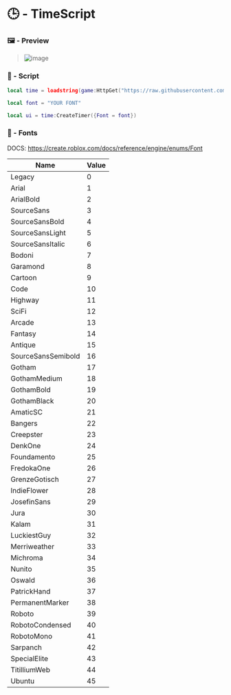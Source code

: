 # 🕒 - TimeScript

### 🖼️ - Preview

> <img src="https://cdn.discordapp.com/attachments/1041418192444211300/1157689008952979476/Screenshot_2023-09-30-20-41-45-118_com.roblox.client.png?ex=65198568&is=651833e8&hm=6132da18674a6b3657eadca5b3fa9cdf4b9b7cc6966ee12012511b987efb6a7e&" alt="image">

### 📄 - Script

```lua
local time = loadstring(game:HttpGet("https://raw.githubusercontent.com/AlikSusFootages/TimeScript/main/file.lua"))()

local font = "YOUR FONT"

local ui = time:CreateTimer({Font = font})
```

### 💬 - Fonts

DOCS: https://create.roblox.com/docs/reference/engine/enums/Font


| Name | Value |
|------------|------------|
| Legacy | 0 |
| Arial | 1 |
| ArialBold | 2 |
| SourceSans | 3 |
| SourceSansBold | 4 |
| SourceSansLight | 5 |
| SourceSansItalic | 6 |
| Bodoni | 7 |
| Garamond | 8 |
| Cartoon | 9 |
| Code | 10 |
| Highway | 11 |
| SciFi | 12 |
| Arcade | 13 |
| Fantasy | 14 |
| Antique | 15 |
| SourceSansSemibold | 16 |
| Gotham | 17 |
| GothamMedium | 18 |
| GothamBold | 19 |
| GothamBlack | 20 |
| AmaticSC | 21 |
| Bangers | 22 |
| Creepster | 23 |
| DenkOne | 24 |
| Foundamento | 25 |
| FredokaOne | 26 |
| GrenzeGotisch | 27 |
| IndieFlower | 28 |
| JosefinSans | 29 |
| Jura | 30 |
| Kalam | 31 |
| LuckiestGuy | 32 |
| Merriweather | 33 |
| Michroma | 34 |
| Nunito | 35 |
| Oswald | 36 |
| PatrickHand | 37 |
| PermanentMarker | 38 |
| Roboto | 39 |
| RobotoCondensed | 40 |
| RobotoMono | 41 |
| Sarpanch | 42 |
| SpecialElite | 43 |
| TitilliumWeb | 44 |
| Ubuntu | 45 |
